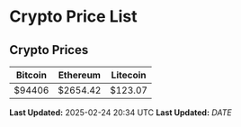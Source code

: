 # Crypto Price List

## Crypto Prices
| Bitcoin | Ethereum | Litecoin |
| ------- | -------- | -------- |
| $94406 | $2654.42 | $123.07 |
**Last Updated:** 2025-02-24 20:34 UTC
**Last Updated:** $DATE$
